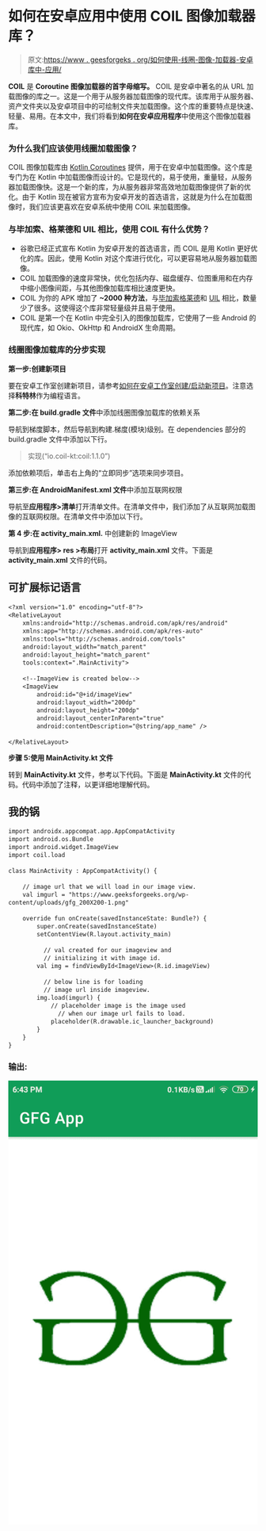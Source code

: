 # 如何在安卓应用中使用 COIL 图像加载器库？

> 原文:[https://www . geesforgeks . org/如何使用-线圈-图像-加载器-安卓库中-应用/](https://www.geeksforgeeks.org/how-to-use-coil-image-loader-library-in-android-apps/)

**COIL** 是 **Coroutine 图像加载器的首字母缩写。** COIL 是安卓中著名的从 URL 加载图像的库之一。这是一个用于从服务器加载图像的现代库。该库用于从服务器、资产文件夹以及安卓项目中的可绘制文件夹加载图像。这个库的重要特点是快速、轻量、易用。在本文中，我们将看到**如何在安卓应用程序**中使用这个图像加载器库。

### 为什么我们应该使用线圈加载图像？

COIL 图像加载库由 [Kotlin Coroutines](https://www.geeksforgeeks.org/kotlin-coroutines-on-android/) 提供，用于在安卓中加载图像。这个库是专门为在 Kotlin 中加载图像而设计的。它是现代的，易于使用，重量轻，从服务器加载图像快。这是一个新的库，为从服务器非常高效地加载图像提供了新的优化。由于 Kotlin 现在被官方宣布为安卓开发的首选语言，这就是为什么在加载图像时，我们应该更喜欢在安卓系统中使用 COIL 来加载图像。

### 与毕加索、格莱德和 UIL 相比，使用 COIL 有什么优势？

*   谷歌已经正式宣布 Kotlin 为安卓开发的首选语言，而 COIL 是用 Kotlin 更好优化的库。因此，使用 Kotlin 对这个库进行优化，可以更容易地从服务器加载图像。
*   COIL 加载图像的速度非常快，优化包括内存、磁盘缓存、位图重用和在内存中缩小图像间距，与其他图像加载库相比速度更快。
*   COIL 为你的 APK 增加了 **~2000 种方法**，与[毕加索](https://www.geeksforgeeks.org/image-loading-caching-library-android-set-1/)[格莱德](https://www.geeksforgeeks.org/image-loading-caching-library-android-set-2/)和 [UIL](https://www.geeksforgeeks.org/how-to-use-universal-image-loader-library-in-android/) 相比，数量少了很多。这使得这个库非常轻量级并且易于使用。
*   COIL 是第一个在 Kotlin 中完全引入的图像加载库，它使用了一些 Android 的现代库，如 Okio、OkHttp 和 AndroidX 生命周期。

### 线圈图像加载库的分步实现

**第一步:创建新项目**

要在安卓工作室创建新项目，请参考[如何在安卓工作室创建/启动新项目](https://www.geeksforgeeks.org/android-how-to-create-start-a-new-project-in-android-studio/)。注意选择**科特林**作为编程语言。

**第二步:在 build.gradle 文件**中添加线圈图像加载库的依赖关系

导航到梯度脚本，然后导航到构建.梯度(模块)级别。在 dependencies 部分的 build.gradle 文件中添加以下行。

> 实现(“io.coil-kt:coil:1.1.0”)

添加依赖项后，单击右上角的“立即同步”选项来同步项目。

**第三步:在 AndroidManifest.xml 文件**中添加互联网权限

导航至**应用程序>清单**打开清单文件。在清单文件中，我们添加了从互联网加载图像的互联网权限。在清单文件中添加以下行。

**第 4 步:在 activity_main.xml.** 中创建新的 ImageView

导航到**应用程序> res >布局**打开 **activity_main.xml** 文件。下面是 **activity_main.xml** 文件的代码。

## 可扩展标记语言

```
<?xml version="1.0" encoding="utf-8"?>
<RelativeLayout 
    xmlns:android="http://schemas.android.com/apk/res/android"
    xmlns:app="http://schemas.android.com/apk/res-auto"
    xmlns:tools="http://schemas.android.com/tools"
    android:layout_width="match_parent"
    android:layout_height="match_parent"
    tools:context=".MainActivity">

    <!--ImageView is created below-->
    <ImageView
        android:id="@+id/imageView"
        android:layout_width="200dp"
        android:layout_height="200dp"
        android:layout_centerInParent="true"
        android:contentDescription="@string/app_name" />

</RelativeLayout>
```

**步骤 5:使用 MainActivity.kt 文件**

转到 **MainActivity.kt** 文件，参考以下代码。下面是 **MainActivity.kt** 文件的代码。代码中添加了注释，以更详细地理解代码。

## 我的锅

```
import androidx.appcompat.app.AppCompatActivity
import android.os.Bundle
import android.widget.ImageView
import coil.load

class MainActivity : AppCompatActivity() {

    // image url that we will load in our image view. 
    val imgurl = "https://www.geeksforgeeks.org/wp-content/uploads/gfg_200X200-1.png"

    override fun onCreate(savedInstanceState: Bundle?) {
        super.onCreate(savedInstanceState)
        setContentView(R.layout.activity_main)

          // val created for our imageview and 
          // initializing it with image id. 
        val img = findViewById<ImageView>(R.id.imageView)

          // below line is for loading 
          // image url inside imageview.
        img.load(imgurl) {
            // placeholder image is the image used 
              // when our image url fails to load. 
            placeholder(R.drawable.ic_launcher_background)
        }
    }
}
```

### 输出:

![COIL Image Loader Library Output](img/e22045630503dfac60177d84e9c07d7a.png)